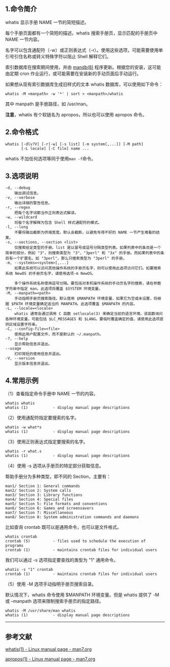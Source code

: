 ## 1.命令简介
whatis 显示手册 NAME 一节的简短描述。

每个手册页面都有一个简短的描述。whatis 搜索手册页，显示匹配的手册页中 NAME 一节内容。

名字可以包含通配符（-w）或正则表达式（-r）。使用这些选项，可能需要使用单引号引住名称或转义特殊字符以阻止 Shell 解释它们。 

索引数据库在搜索期间使用，并由 [mandb(8)](https://man7.org/linux/man-pages/man8/mandb.8.html) 程序更新。根据您的安装，这可能由定期 cron 作业运行，或可能需要在安装新的手动页面后手动运行。

如果想从现有索引数据库生成旧样式的文本 whatis 数据库，可以使用如下命令：
```shell
whatis -M <manpath> -w '*' | sort > <manpath>/whatis
```
其中 manpath 是手册路径，如 /usr/man。

**注意**，whatis 有个软链名为 apropos，所以也可以使用 apropos 命令。

## 2.命令格式
```shell
whatis [-dlv?V] [-r|-w] [-s list] [-m system[,...]] [-M path]
       [-L locale] [-C file] name ...
```
whatis 不加任何选项等同于使用`man -f`命令。

## 3.选项说明
```shell
-d, --debug
	输出调试信息。
-v, --verbose
	输出详细的警告信息。
-r, --regex
	把每个名字词都当作正则表达式解读。
-w, --wildcard
	将每个名字解释为包含 Shell 样式通配符的模式。
-l, --long
	不要将输出截断为终端宽度。默认会截断，以避免写得不好的 NAME 一节产生难看的结果。
-s, --sections, --section <list>
	仅搜索给定类型的手册。list 是以冒号或逗号分隔类型列表。如果列表中的条目是一个简单的部分，例如 "3"，则搜索类型为 "3"、"3perl" 和 "3x" 的手册。而如果列表中的条目有一个扩展名，如 "3perl"，那么只搜索类型为 "3perl" 的手册。
-m, --systems=<system>[,...]
	如果此系统可以访问其他操作系统的手册页名字，则可以使用此选项访问它们。如要搜索系统 NewOS 的手册页名字，请使用选项-m NewOS。

	多个操作系统名称使用逗号分隔。要包括对本机操作系统的手动页名字的搜索，请在参数字符串中指定 man。此选项将覆盖 $SYSTEM 环境变量。
-M, --manpath=<path>
	手动指明手册页搜索路径。默认使用 $MANPATH 环境变量，如果它为空或未设置，将根据 $PATH 环境变量确定适当的 MANPATH。此选项覆盖 $MANPATH 的内容。
-L, --locale=<locale>
	whatis 通常会通过调用 C 函数 setlocale(3) 来确定当前的语言环境，该函数询问各种环境变量，可能包括 $LC_MESSAGES 和 $LANG。要临时覆盖确定的值，请使用此选项提供区域设置字符串。
-C, --config-file=<file>
	使用此用户配置文件，而不是默认的 ~/.manpath。
-?, --help
	显示帮助信息并退出。
--usage
	打印简短的使用信息并退出。
-V, --version
	显示版本信息并退出。
```

## 4.常用示例
（1）查看指定命令手册中 NAME 一节的内容。
```shell
whatis whatis
whatis (1)           - display manual page descriptions
```
（2）使用通配符指定要搜索的名字。
```shell
whatis -w what*s
whatis (1)           - display manual page descriptions
```
（3）使用正则表达式指定要搜索的名字。
```shell
whatis -r what.s
whatis (1)           - display manual page descriptions
```
（4）使用 -s 选项从手册页的特定部分获取信息。

帮助手册分为多种类型，即不同的 Section，主要有：
```
man1/ Section 1: General commands
man2/ Section 2: System calls
man3/ Section 3: Library functions
man4/ Section 4: Special files
man5/ Section 5: File formats and conventions
man6/ Section 6: Games and screensavers
man7/ Section 7: Miscellaneous
man8/ Section 8: System administration commands and daemons
```
比如查询 crontab 既可以是通用命令，也可以是文件格式。
```shell
whatis crontab
crontab (5)          - files used to schedule the execution of programs
crontab (1)          - maintains crontab files for individual users
```
我们可以通过 -s 选项指定要查找的类型为 "1" 通用命令。
```shell
whatis -s "1" crontab
crontab (1)          - maintains crontab files for individual users
```

（5）使用 -M 选项手动指明手册页搜索目录。

默认情况下，whatis 命令使用 $MANPATH 环境变量。但是 whatis 提供了 -M 或 –manpath 选项来限制搜索手册页的指定路径。
```shell
whatis -M /usr/share/man whatis
whatis (1)           - display manual page descriptions
```

---

## 参考文献
[whatis(1) - Linux manual page - man7.org](https://man7.org/linux/man-pages/man1/whatis.1.html)

[apropos(1) - Linux manual page - man7.org](https://man7.org/linux/man-pages/man1/apropos.1.html)

<Vssue :title="$title" />